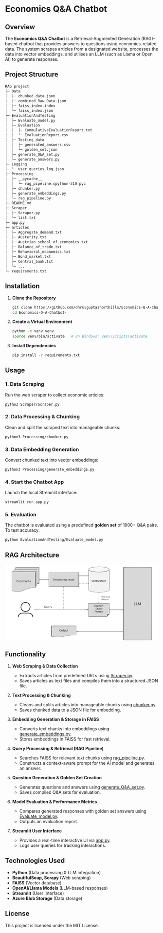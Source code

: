 # Economics Q&A Chatbot

## Overview

The **Economics Q&A Chatbot** is a Retrieval-Augmented Generation (RAG)-based chatbot that provides answers to questions using economics-related data. The system scrapes articles from a designated website, processes the data into vector embeddings, and utilises an LLM (such as Llama or Open AI) to generate responses.

## Project Structure

```
RAG project
├─ Data
│  ├─ chunked_data.json
│  ├─ combined_Raw_Data.json
│  ├─ faiss_index.index
│  └─ faiss_index.json
├─ EvaluationAndTesting
│  ├─ Evaluate_model.py
│  ├─ Evaluation
│  │  ├─ CummulativeEvaluationReport.txt
│  │  └─ EvaluationReport.csv
│  ├─ Testing_data
│  │  ├─ generated_answers.csv
│  │  └─ golden_set.json
│  ├─ generate_Q&A_set.py
│  └─ generate_answers.py
├─ Logging
│  └─ user_queries_log.json
├─ Processing
│  ├─ __pycache__
│  │  └─ rag_pipeline.cpython-310.pyc
│  ├─ chunker.py
│  ├─ generate_embeddings.py
│  └─ rag_pipeline.py
├─ README.md
├─ Scraper
│  ├─ Scraper.py
│  └─ list.txt
├─ app.py
├─ articles
│  ├─ Aggregate_demand.txt
│  ├─ Austerity.txt
│  ├─ Austrian_school_of_economics.txt
│  ├─ Balance_of_trade.txt
│  ├─ Behavioral_economics.txt
│  ├─ Bond_market.txt
│  ├─ Central_bank.txt
│  └─ ...
└─ requirements.txt
```

## Installation

1. **Clone the Repository**

   ```bash
   git clone https://github.com/dhruvguptashorthills/Economics-Q-A-Chatbot-.git
   cd Economics-Q-A-Chatbot-
   ```

2. **Create a Virtual Environment**

   ```bash
   python -m venv venv
   source venv/bin/activate   # On Windows: venv\Scripts\activate
   ```

3. **Install Dependencies**

   ```bash
   pip install -r requirements.txt
   ```

## Usage

### 1. Data Scraping

Run the web scraper to collect economic articles:

```bash
pytho3 Scraper/Scraper.py 
```

### 2. Data Processing & Chunking

Clean and split the scraped text into manageable chunks:

```bash
python3 Processing/chunker.py
```

### 3. Data Embedding Generation

Convert chunked text into vector embeddings:

```bash
python3 Processing/generate_embeddings.py
```

### 4. Start the Chatbot App

Launch the local Streamlit interface:

```bash
streamlit run app.py
```

### 5. Evaluation

The chatbot is evaluated using a predefined **golden set** of 1000+ Q&A pairs. To test accuracy:

```bash
python EvaluationAndTesting/Evaluate_model.py
```
## RAG Architecture

![Image](RAG_Architecture.png)

## Functionality

1. **Web Scraping & Data Collection**

   - Extracts articles from predefined URLs using [Scraper.py](https://github.com/dhruvguptashorthills/Economics-Q-A-Chatbot-/blob/main/Scraper/Scraper.py).
   - Saves articles as text files and compiles them into a structured JSON file.

2. **Text Processing & Chunking**

   - Cleans and splits articles into manageable chunks using [chunker.py](https://github.com/dhruvguptashorthills/Economics-Q-A-Chatbot-/blob/main/Processing/chunker.py).
   - Saves chunked data to a JSON file for embedding.

3. **Embedding Generation & Storage in FAISS**

   - Converts text chunks into embeddings using [generate\_embeddings.py](https://github.com/dhruvguptashorthills/Economics-Q-A-Chatbot-/blob/main/Processing/generate_embeddings.py).
   - Stores embeddings in FAISS for fast retrieval.

4. **Query Processing & Retrieval (RAG Pipeline)**

   - Searches FAISS for relevant text chunks using [rag\_pipeline.py](https://github.com/dhruvguptashorthills/Economics-Q-A-Chatbot-/blob/main/Processing/rag_pipeline.py).
   - Constructs a context-aware prompt for the AI model and generates an answer.

5. **Question Generation & Golden Set Creation**

   - Generates questions and answers using [generate\_Q&A\_set.py](https://github.com/dhruvguptashorthills/Economics-Q-A-Chatbot-/blob/main/EvaluationAndTesting/generate_Q%26A_set.py).
   - Saves compiled Q&A sets for evaluation.

6. **Model Evaluation & Performance Metrics**

   - Compares generated responses with golden set answers using [Evaluate\_model.py](https://github.com/dhruvguptashorthills/Economics-Q-A-Chatbot-/blob/main/EvaluationAndTesting/Evaluate_model.py).
   - Outputs an evaluation report.

7. **Streamlit User Interface**

   - Provides a real-time interactive UI via [app.py](https://github.com/dhruvguptashorthills/Economics-Q-A-Chatbot-/blob/main/app.py).
   - Logs user queries for tracking interactions.

## Technologies Used

- **Python** (Data processing & LLM integration)
- **BeautifulSoup, Scrapy** (Web scraping)
- **FAISS** (Vector database)
- **OpenAI/Llama Models** (LLM-based responses)
- **Streamlit** (User interface)
- **Azure Blob Storage** (Data storage)

## License

This project is licensed under the MIT License.
